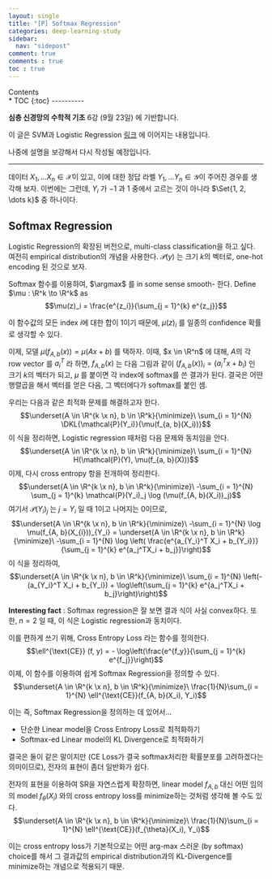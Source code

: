 ```yaml
---
layout: single
title: "[P] Softmax Regression"
categories: deep-learning-study
sidebar:
  nav: "sidepost"
comment: true
comments : true
toc : true
---
```

<div id="toc">
Contents
</div>
* TOC
{:toc}
----------

**심층 신경망의 수학적 기초** 6강 (9월 23일) 에 기반합니다. 

이 글은 SVM과 Logistic Regression [링크](/deep-learning-study/svm-and-lr) 에 이어지는 내용입니다.

나중에 설명을 보강해서 다시 작성될 예정입니다. 

------

데이터 $X_1, \dots X_n \in \mathcal{X}$이 있고, 이에 대한 정답 라벨
$Y_1, \dots Y_n \in \mathcal{Y}$이 주어진 경우를 생각해 보자. 이번에는 그런데, $Y_i$ 가 $-1$ 과 $1$ 중에서 고르는 것이 아니라 $\Set{1, 2, \dots k}$ 중 하나이다.

## Softmax Regression
Logistic Regression의 확장된 버전으로, multi-class classification을 하고 싶다. 여전히 empirical distribution의 개념을 사용한다. $\mathcal{P}(y)$ 는 크기 $k$의 벡터로, one-hot encoding 된 것으로 보자.

Softmax 함수를 이용하여, $\argmax$ 를 in some sense smooth- 한다. Define $\mu : \R^k \to \R^k$ as
$$\mu(z)_i = \frac{e^{z_i}}{\sum_{j = 1}^{k} e^{z_j}}$$

이 함수값의 모든 index $i$에 대한 합이 1이기 때문에, $\mu(z)_i$ 를 일종의 confidence 확률로 생각할 수 있다.

이제, 모델 $\mu(f_{A, b}(x)) = \mu(Ax + b)$ 를 택하자. 이때, $x \in \R^n$ 에 대해, $A$의 각 row vector 를 $a_i^T$ 라 하면, $f_{A, b}(x)$ 는 다음 그림과 같이 $(f_{A, b}(x))_i = (a_i^Tx + b_i)$ 인 크기 $k$의 벡터가 되고, $\mu$ 를 붙이면 각 index에 softmax를 쓴 결과가 된다. 결국은 어떤 행렬곱을 해서 벡터를 얻은 다음, 그 벡터에다가 softmax를 붙인 셈.

우리는 다음과 같은 최적화 문제를 해결하고자 한다.
$$\underset{A \in \R^{k \x n}, b \in \R^k}{\minimize}\ \sum_{i = 1}^{N} \DKL{\mathcal{P}(Y_i)}{\mu(f_{a, b}(X_i))}$$
이 식을 정리하면, Logistic regression 때처럼 다음 문제와 동치임을 안다.
$$\underset{A \in \R^{k \x n}, b \in \R^k}{\minimize}\ \sum_{i = 1}^{N} H(\mathcal{P}(Y), \mu(f_{a, b}(X)))$$
이제, 다시 cross entropy 항을 전개하여 정리한다.
$$\underset{A \in \R^{k \x n}, b \in \R^k}{\minimize}\ -\sum_{i = 1}^{N} \sum_{j = 1}^{k} \mathcal{P}(Y_i)_j \log (\mu(f_{A, b}(X_i))_j)$$
여기서 $\mathcal{P}(Y_i)_j$ 는 $j = Y_i$ 일 때 1이고 나머지는 0이므로,
$$\underset{A \in \R^{k \x n}, b \in \R^k}{\minimize}\ -\sum_{i = 1}^{N} \log \mu(f_{A, b}(X_{i}))_{Y_i} =
\underset{A \in \R^{k \x n}, b \in \R^k}{\minimize}\ -\sum_{i = 1}^{N} \log \left(
\frac{e^{a_{Y_i}^T X_i + b_{Y_i}}}{\sum_{j = 1}^{k} e^{a_j^TX_i + b_j}}\right)$$
이 식을 정리하여,
$$\underset{A \in \R^{k \x n}, b \in \R^k}{\minimize}\ \sum_{i = 1}^{N} \left(-(a_{Y_i}^T X_i + b_{Y_i}) + \log\left(\sum_{j = 1}^{k} e^{a_j^TX_i + b_j}\right)\right)$$

**Interesting fact** : Softmax regression은 잘 보면 결과 식이 사실 convex하다. 또한, $n = 2$ 일 때, 이 식은 Logistic regression과 동치이다.

이를 편하게 쓰기 위해, Cross Entropy Loss 라는 함수를 정의한다.
$$\ell^{\text{CE}} (f, y) = - \log\left(\frac{e^{f_y}}{\sum_{j = 1}^{k} e^{f_j}}\right)$$
이제, 이 함수를 이용하여 쉽게 Softmax Regression을 정의할 수 있다.
$$\underset{A \in \R^{k \x n}, b \in \R^k}{\minimize}\ \frac{1}{N}\sum_{i = 1}^{N} \ell^{\text{CE}}(f_{A, b}(X_i), Y_i)$$

이는 즉, Softmax Regression을 정의하는 데 있어서...
- 단순한 Linear model을 Cross Entropy Loss로 최적화하기
- Softmax-ed Linear model의 KL Divergence로 최적화하기

결국은 둘이 같은 말이지만 (CE Loss가 결국 softmax처리한 확률분포를 고려하겠다는 의미이므로), 전자의 표현이 좀더 일반화가 쉽다. 

전자의 표현을 이용하여 SR을 자연스럽게 확장하면, linear model $f_{A, b}$ 대신 어떤 임의의 model $f_\theta(X_i)$ 와의 cross entropy loss를 minimize하는 것처럼 생각해 볼 수도 있다.
$$\underset{A \in \R^{k \x n}, b \in \R^k}{\minimize}\ \frac{1}{N}\sum_{i = 1}^{N} \ell^{\text{CE}}(f_{\theta}(X_i), Y_i)$$

이는 cross entropy loss가 기본적으로는 어떤 arg-max 스러운 (by softmax) choice를 해서 그 결과값의 empirical distribution과의 KL-Divergence를 minimize하는 개념으로 적용되기 때문.